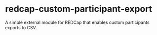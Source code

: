 # redcap-custom-participant-export

A simple external module for REDCap that enables custom participants exports to CSV. 
